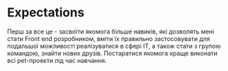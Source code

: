 # Expectations
Перш за все це - засвоїти якомога більше навиків, які дозволять мені стати Front end розробником,
вміти їх правильно застосовувати для подальшої можливості реалізуватися в сфері IT,
а також стати з групою командою, знайти нових друзів.
Постаратися якомога краще виконати всі pet-проекти під час навчання.